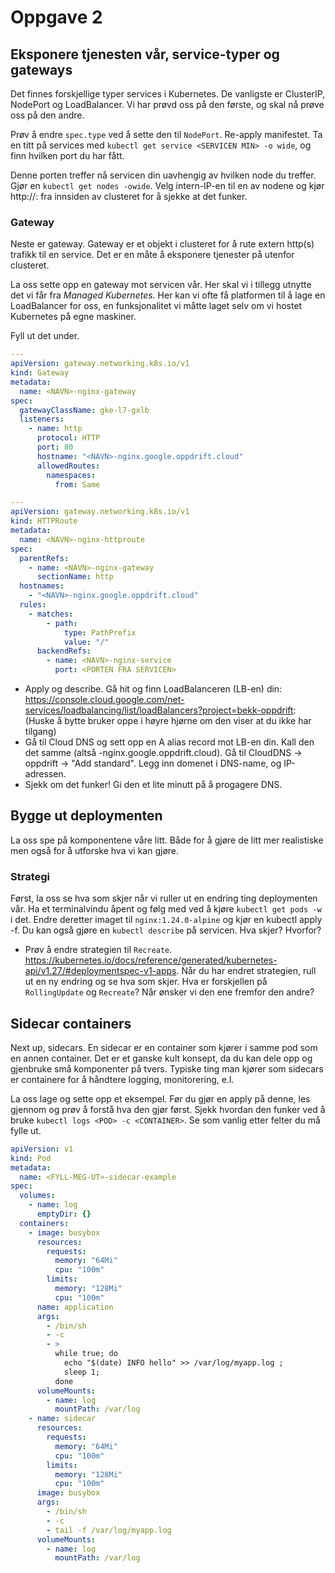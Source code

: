 # Oppgave 2

## Eksponere tjenesten vår, service-typer og gateways

Det finnes forskjellige typer services i Kubernetes. De vanligste er ClusterIP, NodePort og LoadBalancer. Vi har prøvd oss på den første, og skal nå prøve oss på den andre.

Prøv å endre `spec.type` ved å sette den til `NodePort`. Re-apply manifestet. Ta en titt på services med `kubectl get service <SERVICEN MIN> -o wide`, og finn hvilken port du har fått.

Denne porten treffer nå servicen din uavhengig av hvilken node du treffer. Gjør en `kubectl get nodes -owide`. Velg intern-IP-en til en av nodene og kjør http://<IP>:<PORT> fra innsiden av clusteret for å sjekke at det funker.

### Gateway

Neste er gateway. Gateway er et objekt i clusteret for å rute extern http(s) trafikk til en service. Det er en måte å eksponere tjenester på utenfor clusteret.

La oss sette opp en gateway mot servicen vår. Her skal vi i tillegg utnytte det vi får fra _Managed Kubernetes_. Her kan vi ofte få platformen til å lage en LoadBalancer for oss, en funksjonalitet vi måtte laget selv om vi hostet Kubernetes på egne maskiner.

Fyll ut det under.

```yaml
---
apiVersion: gateway.networking.k8s.io/v1
kind: Gateway
metadata:
  name: <NAVN>-nginx-gateway
spec:
  gatewayClassName: gke-l7-gxlb
  listeners:
    - name: http
      protocol: HTTP
      port: 80
      hostname: "<NAVN>-nginx.google.oppdrift.cloud"
      allowedRoutes:
        namespaces:
          from: Same

---
apiVersion: gateway.networking.k8s.io/v1
kind: HTTPRoute
metadata:
  name: <NAVN>-nginx-httproute
spec:
  parentRefs:
    - name: <NAVN>-nginx-gateway
      sectionName: http
  hostnames:
    - "<NAVN>-nginx.google.oppdrift.cloud"
  rules:
    - matches:
        - path:
            type: PathPrefix
            value: "/"
      backendRefs:
        - name: <NAVN>-nginx-service
          port: <PORTEN FRA SERVICEN>
```

- Apply og describe. Gå hit og finn LoadBalanceren (LB-en) din: https://console.cloud.google.com/net-services/loadbalancing/list/loadBalancers?project=bekk-oppdrift:
(Huske å bytte bruker oppe i høyre hjørne om den viser at du ikke har tilgang)
- Gå til Cloud DNS og sett opp en A alias record mot LB-en din. Kall den det samme (altså <navn>-nginx.google.oppdrift.cloud). Gå til CloudDNS -> oppdrift -> "Add standard". Legg inn domenet i DNS-name, og IP-adressen.
- Sjekk om det funker! Gi den et lite minutt på å progagere DNS.

## Bygge ut deploymenten

La oss spe på komponentene våre litt. Både for å gjøre de litt mer realistiske men også for å utforske hva vi kan gjøre.

### Strategi

Først, la oss se hva som skjer når vi ruller ut en endring ting deploymenten vår. Ha et terminalvindu åpent og følg med ved å kjøre `kubectl get pods -w` i det. Endre deretter imaget til `nginx:1.24.0-alpine` og kjør en kubectl apply -f. Du kan også gjøre en `kubectl describe` på servicen. Hva skjer? Hvorfor?

- Prøv å endre strategien til `Recreate`. https://kubernetes.io/docs/reference/generated/kubernetes-api/v1.27/#deploymentspec-v1-apps. Når du har endret strategien, rull ut en ny endring og se hva som skjer. Hva er forskjellen på `RollingUpdate` og `Recreate`? Når ønsker vi den ene fremfor den andre?

## Sidecar containers

Next up, sidecars. En sidecar er en container som kjører i samme pod som en annen container. Det er et ganske kult konsept, da du kan dele opp og gjenbruke små komponenter på tvers. Typiske ting man kjører som sidecars er containere for å håndtere logging, monitorering, e.l.

La oss lage og sette opp et eksempel. Før du gjør en apply på denne, les gjennom og prøv å forstå hva den gjør først. Sjekk hvordan den funker ved å bruke `kubectl logs <POD> -c <CONTAINER>`. Se som vanlig etter felter du må fylle ut.

```yaml
apiVersion: v1
kind: Pod
metadata:
  name: <FYLL-MEG-UT>-sidecar-example
spec:
  volumes:
    - name: log
      emptyDir: {}
  containers:
    - image: busybox
      resources:
        requests:
          memory: "64Mi"
          cpu: "100m"
        limits:
          memory: "128Mi"
          cpu: "100m"
      name: application
      args:
        - /bin/sh
        - -c
        - >
          while true; do
            echo "$(date) INFO hello" >> /var/log/myapp.log ;
            sleep 1;
          done
      volumeMounts:
        - name: log
          mountPath: /var/log
    - name: sidecar
      resources:
        requests:
          memory: "64Mi"
          cpu: "100m"
        limits:
          memory: "128Mi"
          cpu: "100m"
      image: busybox
      args:
        - /bin/sh
        - -c
        - tail -f /var/log/myapp.log
      volumeMounts:
        - name: log
          mountPath: /var/log
```
